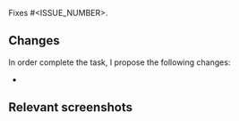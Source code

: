 <!-- Substitute <ISSUE_NUMBER> by the task's actual issue number. -->
Fixes #<ISSUE_NUMBER>.

<!-- Describe the changes you made. -->
## Changes

In order complete the task, I propose the following changes:

 - 

<!-- If the task's result is visual enough (e.g. making a new screen), add a screenshot here so everyone can see it. If not, delete the following line.-->
## Relevant screenshots
